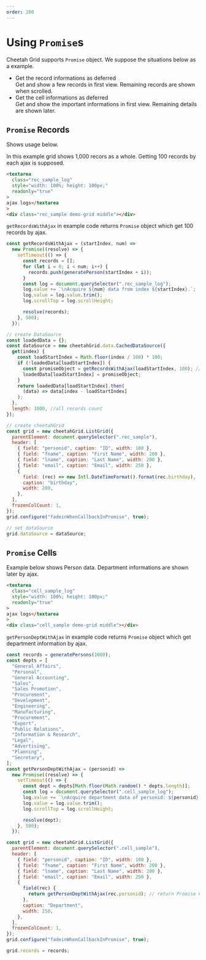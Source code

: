 ```yaml
---
order: 200
---
```


# Using `Promise`s

Cheetah Grid supports `Promise` object.
We suppose the situations below as a example.

- Get the record informations as deferred  
  Get and show a few records in first view. Remaining records are shown when scrolled.
- Get the cell informations as deferred  
  Get and show the important informations in first view. Remaining details are shown later.

## `Promise` Records

Shows usage below.

In this example grid shows 1,000 recors as a whole. Getting 100 records by each ajax is supposed.

<code-preview>

```html
<textarea
  class="rec_sample_log"
  style="width: 100%; height: 100px;"
  readonly="true"
>
ajax logs</textarea
>
<div class="rec_sample demo-grid middle"></div>
```

`getRecordsWithAjax` in example code returns `Promise` object which get 100 records by ajax.

```js
const getRecordsWithAjax = (startIndex, num) =>
  new Promise((resolve) => {
    setTimeout(() => {
      const records = [];
      for (let i = 0; i < num; i++) {
        records.push(generatePerson(startIndex + i));
      }
      const log = document.querySelector(".rec_sample_log");
      log.value += `\nAcquire ${num} data from index ${startIndex}.`;
      log.value = log.value.trim();
      log.scrollTop = log.scrollHeight;

      resolve(records);
    }, 500);
  });

// create DataSource
const loadedData = {};
const dataSource = new cheetahGrid.data.CachedDataSource({
  get(index) {
    const loadStartIndex = Math.floor(index / 100) * 100;
    if (!loadedData[loadStartIndex]) {
      const promiseObject = getRecordsWithAjax(loadStartIndex, 100); // return Promise Object
      loadedData[loadStartIndex] = promiseObject;
    }
    return loadedData[loadStartIndex].then(
      (data) => data[index - loadStartIndex]
    );
  },
  length: 1000, //all records count
});

// create cheetahGrid
const grid = new cheetahGrid.ListGrid({
  parentElement: document.querySelector(".rec_sample"),
  header: [
    { field: "personid", caption: "ID", width: 100 },
    { field: "fname", caption: "First Name", width: 200 },
    { field: "lname", caption: "Last Name", width: 200 },
    { field: "email", caption: "Email", width: 250 },
    {
      field: (rec) => new Intl.DateTimeFormat().format(rec.birthday),
      caption: "birthday",
      width: 200,
    },
  ],
  frozenColCount: 1,
});
grid.configure("fadeinWhenCallbackInPromise", true);

// set dataSource
grid.dataSource = dataSource;
```

</code-preview>

## `Promise` Cells

Example below shows Person data. Department informations are shown later by ajax.

<code-preview>

```html
<textarea
  class="cell_sample_log"
  style="width: 100%; height: 100px;"
  readonly="true"
>
ajax logs</textarea
>
<div class="cell_sample demo-grid middle"></div>
```

`getPersonDeptWithAjax` in example code returns `Promise` object which get department information by ajax.

```js
const records = generatePersons(1000);
const depts = [
  "General Affairs",
  "Personal",
  "General Accounting",
  "Sales",
  "Sales Promotion",
  "Procurement",
  "Development",
  "Engineering",
  "Manufacturing",
  "Procurement",
  "Export",
  "Public Relations",
  "Information & Research",
  "Legal",
  "Advertising",
  "Planning",
  "Secretary",
];
const getPersonDeptWithAjax = (personid) =>
  new Promise((resolve) => {
    setTimeout(() => {
      const dept = depts[Math.floor(Math.random() * depts.length)];
      const log = document.querySelector(".cell_sample_log");
      log.value += `\nAcquire department data of personid: ${personid}. => department: ${dept}`;
      log.value = log.value.trim();
      log.scrollTop = log.scrollHeight;

      resolve(dept);
    }, 500);
  });

const grid = new cheetahGrid.ListGrid({
  parentElement: document.querySelector(".cell_sample"),
  header: [
    { field: "personid", caption: "ID", width: 100 },
    { field: "fname", caption: "First Name", width: 200 },
    { field: "lname", caption: "Last Name", width: 200 },
    { field: "email", caption: "Email", width: 250 },
    {
      field(rec) {
        return getPersonDeptWithAjax(rec.personid); // return Promise Object
      },
      caption: "Department",
      width: 250,
    },
  ],
  frozenColCount: 1,
});
grid.configure("fadeinWhenCallbackInPromise", true);

grid.records = records;
```

</code-preview>
